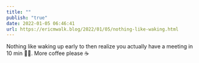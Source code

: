 ```yaml
---
title: ""
publish: "true"
date: 2022-01-05 06:46:41
url: https://ericmwalk.blog/2022/01/05/nothing-like-waking.html
---
```

Nothing like waking up early to then realize you actually have a meeting in 10 min 🤦‍♂️. More coffee please ☕